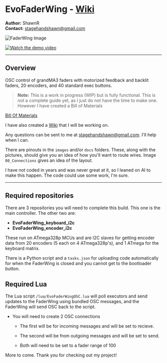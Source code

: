# EvoFaderWing - [Wiki](https://github.com/stagehandshawn/EvoFaderWing/wiki)

**Author:** ShawnR  
**Contact:** [stagehandshawn@gmail.com](mailto:stagehandshawn@gmail.com)

![FaderWing Image](https://github.com/stagehandshawn/EvoFaderWing/blob/main/docs/images/faderwing.jpg)

[![Watch the demo video](https://img.youtube.com/vi/fbl81pGS5f4/0.jpg)](https://youtu.be/fbl81pGS5f4)

---

## Overview

OSC control of grandMA3 faders with motorized feedback and backlit faders, 20 encoders, and 40 standard exec buttons.

> **Note:** This is a work in progress (WIP) but is fully functional. This is not a complete guide yet, as I just do not have the time to make one. However I have created a Bill of Materials

[Bill Of Materials](https://github.com/stagehandshawn/EvoFaderWing/wiki/Bill-of-materials)

I have also created a [Wiki](https://github.com/stagehandshawn/EvoFaderWing/wiki) that I will be working on.

Any questions can be sent to me at [stagehandshawn@gmail.com](mailto:stagehandshawn@gmail.com). I'll help when I can.

There are pinouts in the `images` and/or `docs` folders. These, along with the pictures, should give you an idea of how you'll want to route wires.
Image `00_Connections` gives an idea of the layout.

I have not coded in years and was never great at it, so I leaned on AI to make this happen. The code could use some work, I'm sure.

---

## Required repositories

There are 3 repositories you will need to complete this build. This one is the main controller. The other two are:

- **EvoFaderWing_keyboard_i2c**
- **EvoFaderWing_encoder_i2c**

These run on ATmega328p MCUs and are I2C slaves for getting encoder data from 20 encoders (5 each on 4 ATmega328p's), and 1 ATmega for the keyboard matrix.

There is a Python script and a `tasks.json` for uploading code automatically for when the FaderWing is closed and you cannot get to the bootloader button.

## Required Lua

The Lua script `/lua/EvoFaderWingOSC.lua` will poll executors and send updates to the FaderWing using bundled OSC messages, and the FaderWing will send OSC back to the script.

- You will need to create 2 OSC connections
  - The first will be for incoming messages and will be set to recieve.
  - The second will be from outgoing messages and will be set to send.

  - Both will need to be set to a fader range of 100

More to come. Thank you for checking out my project!
